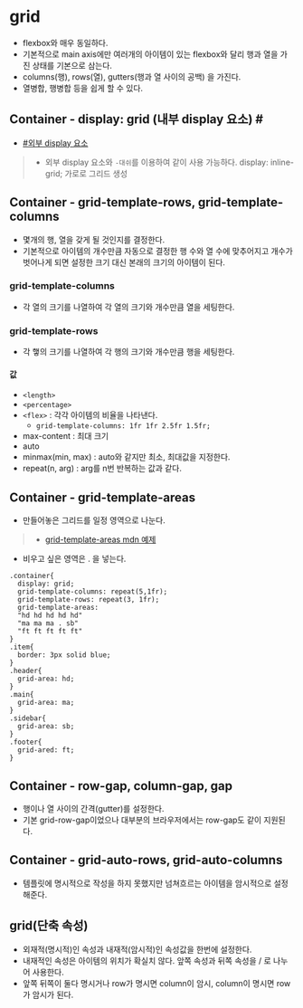 # grid
- flexbox와 매우 동일하다.
- 기본적으로 main axis에만 여러개의 아이템이 있는 flexbox와 달리 행과 열을 가진 상태를 기본으로 삼는다.
- columns(행), rows(열), gutters(행과 열 사이의 공백) 을 가진다.
- 열병합, 행병합 등을 쉽게 할 수 있다.
  
## Container - display: grid (내부 display 요소) <a id="in_display_grid">#</a>
- <a href="../레이아웃/README.MD#out_display">#외부 display 요소</a>
> - 외부 display 요소와 `-대쉬`를 이용하여 같이 사용 가능하다.
> display: inline-grid; 가로로 그리드 생성

## Container - grid-template-rows, grid-template-columns
- 몇개의 행, 열을 갖게 될 것인지를 결정한다.
- 기본적으로 아이템의 개수만큼 자동으로 결정한 행 수와 열 수에 맞추어지고 개수가 벗어나게 되면 설정한 크기 대신 본래의 크기의 아이템이 된다.

### grid-template-columns
- 각 열의 크기를 나열하여 각 열의 크기와 개수만큼 열을 세팅한다.
### grid-template-rows
- 각 햏의 크기를 나열하여 각 행의 크기와 개수만큼 행을 세팅한다.
#### 값
- `<length>`
- `<percentage>`
- `<flex>` : 각각 아이템의 비율을 나타낸다.
  - `grid-template-columns: 1fr 1fr 2.5fr 1.5fr;`
- max-content : 최대 크기
- auto
- minmax(min, max) : auto와 같지만 최소, 최대값을 지정한다.
- repeat(n, arg) : arg를 n번 반복하는 값과 같다.

## Container - grid-template-areas
- 만들어놓은 그리드를 일정 영역으로 나눈다.
> - [grid-template-areas mdn 예제](https://developer.mozilla.org/en-US/docs/Web/CSS/grid-template-areas)  
- 비우고 싶은 영역은 . 을 넣는다.


```
.container{
  display: grid;
  grid-template-columns: repeat(5,1fr);
  grid-template-rows: repeat(3, 1fr);
  grid-template-areas:
  "hd hd hd hd hd"
  "ma ma ma . sb"
  "ft ft ft ft ft"
}
.item{
  border: 3px solid blue;
}
.header{
  grid-area: hd;
}
.main{
  grid-area: ma;
}
.sidebar{
  grid-area: sb;
}
.footer{
  grid-ared: ft;
}
```

## Container - row-gap, column-gap, gap
- 행이나 열 사이의 간격(gutter)를 설정한다.
- 기본 grid-row-gap이었으나 대부분의 브라우저에서는 row-gap도 같이 지원된다.

##  Container - grid-auto-rows, grid-auto-columns
- 템플릿에 명시적으로 작성을 하지 못했지만 넘쳐흐르는 아이템을 암시적으로 설정해준다.

## grid(단축 속성)
- 외재적(명시적)인 속성과 내재적(암시적)인 속성값을 한번에 설정한다.
- 내재적인 속성은 아이템의 위치가 확실치 않다.
앞쪽 속성과 뒤쪽 속성을 / 로 나누어 사용한다.
- 앞쪽 뒤쪽이 둘다 명시거나 row가 명시면 column이 암시,  column이 명시면 row가 암시가 된다.